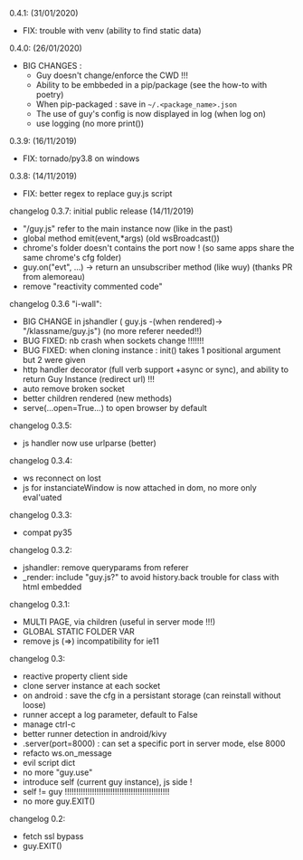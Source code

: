 0.4.1: (31/01/2020)

- FIX: trouble with venv (ability to find static data)

0.4.0: (26/01/2020)

- BIG CHANGES : 
    - Guy doesn't change/enforce the CWD !!!
    - Ability to be embbeded in a pip/package (see the how-to with poetry)
    - When pip-packaged : save in `~/.<package_name>.json`
    - The use of guy's config is now displayed in log (when log on)
    - use logging (no more print())

0.3.9: (16/11/2019)

- FIX: tornado/py3.8 on windows

0.3.8: (14/11/2019)

- FIX: better regex to replace guy.js script

changelog 0.3.7: initial public release (14/11/2019)

- "/guy.js" refer to the main instance now (like in the past)
- global method emit(event,*args) (old wsBroadcast())
- chrome's folder doesn't contains the port now ! (so same apps share the same chrome's cfg folder)
- guy.on("evt", ...) -> return an unsubscriber method (like wuy) (thanks PR from alemoreau)
- remove "reactivity commented code"

changelog 0.3.6 "i-wall":

- BIG CHANGE in jshandler ( guy.js -(when rendered)-> "/klassname/guy.js") (no more referer needed!!)
- BUG FIXED: nb crash when sockets change !!!!!!!
- BUG FIXED: when cloning instance : init() takes 1 positional argument but 2 were given
- http handler decorator (full verb support +async or sync), and ability to return Guy Instance (redirect url) !!!
- auto remove broken socket
- better children rendered (new methods)
- serve(...open=True...) to open browser by default
    
changelog 0.3.5:

- js handler now use urlparse (better)

changelog 0.3.4:

- ws reconnect on lost
- js for instanciateWindow is now attached in dom, no more only eval'uated

changelog 0.3.3:

- compat py35

changelog 0.3.2:

- jshandler: remove queryparams from referer
- _render: include "guy.js?<name>" to avoid history.back trouble for class with html embedded

changelog 0.3.1:

- MULTI PAGE, via children (useful in server mode !!!)
- GLOBAL STATIC FOLDER VAR
- remove js (=>) incompatibility for ie11

changelog 0.3:

- reactive property client side
- clone server instance at each socket
- on android : save the cfg in a persistant storage (can reinstall without loose)
- runner accept a log parameter, default to False
- manage ctrl-c
- better runner detection in android/kivy
- .server(port=8000) : can set a specific port in server mode, else 8000
- refacto ws.on_message
- evil script dict
- no more "guy.use"
- introduce self (current guy instance), js side !
- self != guy !!!!!!!!!!!!!!!!!!!!!!!!!!!!!!!!!!!!!!!!!!!!!!
- no more guy.EXIT()

changelog 0.2:

- fetch ssl bypass
- guy.EXIT()